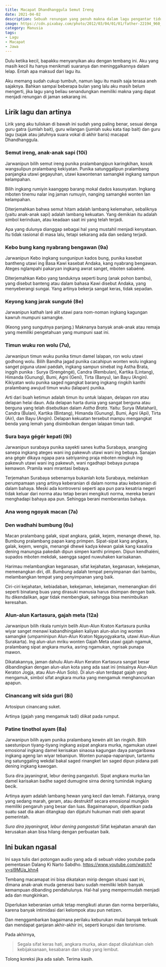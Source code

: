 ```yaml
---
title: Macapat Dhandhanggula Semut Ireng
date: 2021-04-02
description: Sebuah renungan yang penuh makna dalam lagu pengantar tidur
image: https://cdn.pixabay.com/photo/2012/03/04/01/01/father-22194_960_720.jpg
category: Manusia
tags:
- Lagu
- Macapat
- Jawa
---
```


Dulu ketika kecil, bapakku menyanyikan aku dengan tembang ini. Aku yang masih kecil itu hanya menikmati suaranya dan meninggalkannya dalam lelap. Entah apa maksud dari lagu itu.

Aku memang sudah cukup tumbuh, namun lagu itu masih saja terasa aneh sajaknya. Bahkan sampai beberapa bulan yang lalu aku masih belum mengerti, jika lagu yang beliau senandungkan memiliki makna yang dapat menjadi renungan di jaman sekarang ini.

## Lirik lagu dan artinya

Lirik yang aku tuliskan di bawah ini sudah yang paling benar, sesuai denga guru gatra (jumlah bait), guru wilangan (jumlah suku kata tiap bait) dan guru lagu (sajak atau jatuhnya suara vokal di akhir baris) macapat Dhandhanggula.

### Semut ireng, anak-anak sapi (10i)

Jarwanipun bilih semut ireng punika pralambangipun karingkihan, kosok wangsulipun pralambang kekiyatan. Punika satunggalipun pralambang panjangka utawi gegayuhan, utawi kawontenan samangké ingkang sampun kelampahan.

Bilih ingkang rumiyin kaanggep barang mokal dados kasunyatan. Ingkang mboten tinemu nalar ing jaman rumuyin, nanging samangké wonten lan kelampahan.

Diterjemahkan bahwa semut hitam adalah lambang kelemahan, sebaliknya (yaitu anak-anak sapi) adalah lambang kekuatan. Yang demikian itu adalah simbol kerinduan, atau keadaan saat ini yang telah terjadi.

Apa yang dulunya dianggap sebagai hal yang mustahil menjadi kenyataan. Itu tidak rasional di masa lalu, tetapi sekarang ada dan sedang terjadi.

### Kebo bung kang nyabrang bengawan (9a)

Jarwanipun Kebo ingkang sungunipun kados bung, punika kasebat bantheng utawi ing Basa Kawi kasebat Andaka, kang nyabrang bengawan. Ateges nglampahi pakaryan ingkang awrat sanget, mboten sabaéné.

Diterjemahkan Kebo yang tanduknya seperti bung (anak pohon bambu), yang disebut banteng atau dalam bahasa Kawi disebut Andaka, yang menyeberangi sungai. Yang artinya bekerja sangat keras, tidak sepadan.
 
### Keyong kang jarak sunguté (8e)

Jarwanipun kathah laré alit utawi para nom-noman ingkang kagungan kawruh mumpuni samangke.

(Keong yang sungutnya panjang.) Maknanya banyak anak-anak atau remaja yang memiliki pengetahuan yang mumpuni saat ini.

### Timun wuku ron wolu (7u), 
   
Jarwanipun timun wuku punika timun damel lalapan, ron wolu utawi godhong wolu. Bilih Bandha jagad punika cacahipun wonten wolu ingkang sanget piguna utawi paédah, ingkang sampun sinebat ing Astha Brata, inggih punika : Surya (Srengéngé), Candra (Rembulan), Kartika (Lintang), Himanda (Gunung), Bumi, Agni (Geni), Tirta (Banyu), lan Bayu (Angin). Kikiyatan wolu punika saged ngangkat barang ingkang ringkih kanthi pralambang awujud timun wuku (lalapan) punika.

Arti dari buah ketimun adalah timun itu untuk lalapan, delapan *ron* atau delapan helai daun. Ada delapan harta dunia yang sangat berguna atau berguna yang telah disebutkan dalam *Astha Brata*. Yaitu: Surya (Matahari), Candra (Bulan), Kartika (Bintang), Himanda (Gunung), Bumi, Agni (Api), Tirta (Air), dan Bayu (Angin). Delapan kekuatan tersebut mampu mengangkat benda yang lemah yang disimbolkan dengan lalapan timun tadi.
 
### Sura baya gégér kepati (9i)
   
Jarwanipun surabaya punika sayekti sanes kutha Surabaya, ananging sanepa ingkang ateges wani ing pakewuh utawi wani ing bebaya. Sanajan ana gégér dikaya ngapa para satriyaning praja mboten mingkuh ing pakewuh utawi wani ing pakewuh, wani ngadhapi bebaya punapa kemawon. Pramila wani mrantasi bebaya.

Terjemahan Surabaya sebenarnya bukanlah kota Surabaya, melainkan perumpamaan yang artinya keberanian di dalam norma atau keberanian di dalam bahaya. Meski ada kontroversi seperti apa pun para kesatria negeri tidak keluar dari norma atau tetap berani mengikuti norma, mereka berani menghadapi bahaya apa pun. Sehingga berani memberantas bahaya.

### Ana wong ngoyak macan (7a)
### Den wadhahi bumbung (6u)

Macan pralambang galak, sipat angkara, galak, kejem, menange dhewé, lsp. Bumbung pralambang papan kang primpen. Sipat-sipat kang angkara, galak, kejem, wengis, menangé dhewé kadya kéwan galak kang kasalira dening manungsa pakedah dipun simpen kanthi primpen. Dipun kendhaléni, supados mboten mekdak, saengga saged nuwuhaken karisakanan.

Harimau melambangkan keganasan, sifat kejahatan, keganasan, kekejaman, memenangkan diri, dll. *Bumbung* adalah tempat penyimpanan dari bambu, melambangkan tempat yang penyimpanan yang baik. 

Ciri-ciri kejahatan, kebiadaban, kekejaman, kekejaman, memenangkan diri seperti binatang buas yang dirasuki manusia harus disimpan dengan baik. Itu dikendalikan, agar tidak membengkak, sehingga bisa menimbulkan keresahan.
 
### Alun-alun Kartasura, gajah meta (12a)
   
Jarwanipun bilih rikala rumiyin belih Alun-Alun Kraton Kartasura punika wiyar sanget menawi kabandhingaken kaliyan alun-alun ing wonten samangké (umpaminipun Alun-Alun Kraton Ngayogyakarta, utawi Alun-Alun Surakarta). Ing alun-alun mriku wonten Gajah Meta utawi gajah ngamuk, pralambang sipat angkara murka, asring ngamukan, ngrisak punapa mawon.

Dikatakannya, jaman dahulu Alun-Alun Keraton Kartasura sangat besar dibandingkan dengan alun-alun kota yang ada saat ini (misalnya Alun-Alun Keraton Jogja, atau Alun-Alun Solo). Di alun-alun terdapat gajah yang mengamuk, simbol sifat angkara murka yang mengamuk menghancurkan apapun.
 
### Cinancang wit sida guri (8i)
   
Artosipun cinancang suket.

Artinya (gajah yang mengamuk tadi) diikat pada rumput.

### Patine tinothol ayam (8a)
    
Jarwanipun bilih ayam punika pralambang kewén alit lan ringkih. Bilih saestunipun tiyang-tiyang ingkang asipat angkara murka, ngamukan utawi emosional ingkang damel kerisakan sinaosa kagungan daya pangaribawa ingkang ageng lan wiyar tebanipun. Wonten punapa-napanipun, tartamtu ing satunggaling wekdal bakal saged rinangket lan saged dipun pidana pati dening ingkang kawogan.

Sura dira jayaningrat, lebur dening pangastuti. Sipat angkara murka lan damel karisakan badhe saged dumugine sirna dening tumindak ingkang becik.

Artinya ayam adalah lambang hewan yang kecil dan lemah. Faktanya, orang yang sedang marah, geram, atau destruktif secara emosional mungkin memiliki pengaruh yang besar dan luas. Bagaimanapun, dipastikan pada suatu saat dia akan ditangkap dan dijatuhi hukuman mati oleh aparat pemerintah.

*Sura dira jayaningrat, lebur dening pangastuti* Sifat kejahatan amarah dan kerusakan akan bisa hilang dengan perbuatan baik.

## Ini bukan ngasal

Ini saya tulis dari potongan audio yang ada di sebuah video youtube pada pementasan Dalang Ki Narto Sabdho. https://www.youtube.com/watch?v=sI9MUa_khn4

Tembang macamapat ini bisa dikatakan mirip dengan situasi saat ini, dimana anak-anak muda generasi baru sudah memiliki lebih banyak kemampuan dibanding pendahulunya. Hal-hal yang mempermudah menjadi ada dan mungkinkan.

Diperlukan keberanian untuk tetap mengikuti aturan dan norma berperilaku, karena banyak intimidasi dari kelompok atau pun netizen.

Dan menggambarkan bagaimana perilaku keburukan mulai banyak terkuak dan mendapat ganjaran akhir-akhir ini, seperti korupsi dan terorisme.

Pada akhirnya, 

> Segala sifat keras hati, angkara murka, akan dapat dikalahkan oleh kebijaksanaan, kesabaran dan sikap yang lembut.

Tolong koreksi jika ada salah. Terima kasih.